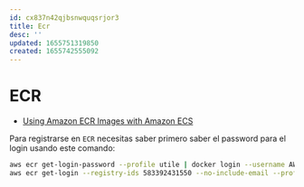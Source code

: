 ```yaml
---
id: cx837n42qjbsnwquqsrjor3
title: Ecr
desc: ''
updated: 1655751319850
created: 1655742555092
---
```


# ECR

- [Using Amazon ECR Images with Amazon ECS](https://docs.aws.amazon.com/AmazonECS/latest/userguide/ecr-repositories.html)

Para registrarse en `ECR` necesitas saber primero saber el password para el login usando este comando:

```bash
aws ecr get-login-password --profile utile | docker login --username AWS --password-stdin 583392431550.dkr.ecr.eu-west-1.amazonaws.com
aws ecr get-login --registry-ids 583392431550 --no-include-email --profile utile
```



